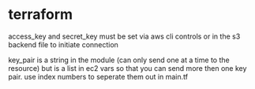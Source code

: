 # terraform

access_key and secret_key must be set via aws cli controls or in the s3 backend file to initiate connection

key_pair is a string in the module (can only send one at a time to the resource) but is a list in ec2 vars so that you can send more then one key pair.
use index numbers to seperate them out in main.tf